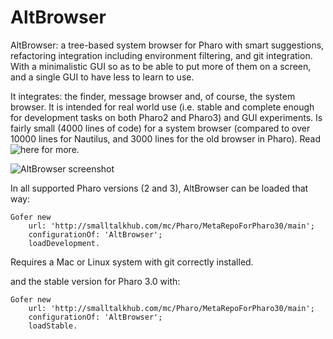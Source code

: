 AltBrowser
==========

AltBrowser: a tree-based system browser for Pharo with smart suggestions, refactoring integration including environment filtering, and git integration. With a minimalistic GUI so as to be able to put more of them on a screen, and a single GUI to have less to learn to use.

It integrates: the finder, message browser and, of course, the system browser. It is intended for real world use (i.e. stable and complete enough for development tasks on both Pharo2 and Pharo3) and GUI experiments. Is fairly small (4000 lines of code) for a system browser (compared to over 10000 lines for Nautilus, and 3000 lines for the old browser in Pharo). Read ![here](http://thierrygoubier.github.io/AltBrowser/) for more.

![AltBrowser screenshot](https://github.com/ThierryGoubier/AltBrowser/blob/master/Documentation/Screenshot.png)

In all supported Pharo versions (2 and 3), AltBrowser can be loaded that way:

```smalltalk
Gofer new
	url: 'http://smalltalkhub.com/mc/Pharo/MetaRepoForPharo30/main';
	configurationOf: 'AltBrowser';
	loadDevelopment.
```

Requires a Mac or Linux system with git correctly installed.

and the stable version for Pharo 3.0 with:

```smalltalk
Gofer new
	url: 'http://smalltalkhub.com/mc/Pharo/MetaRepoForPharo30/main';
	configurationOf: 'AltBrowser';
	loadStable.
```
